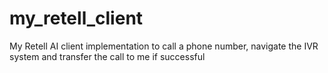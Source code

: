 # my_retell_client
My Retell AI client implementation to call a phone number, navigate the IVR system and transfer the call to me if successful
